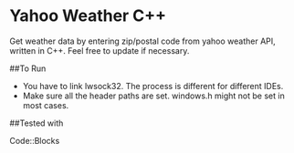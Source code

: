 # Yahoo Weather C++

Get weather data by entering zip/postal code from yahoo weather API, written in C++. Feel free to update if necessary. 

##To Run

* You have to link lwsock32. The process is different for different IDEs.
* Make sure all the header paths are set. windows.h might not be set in most cases.


##Tested with

Code::Blocks
